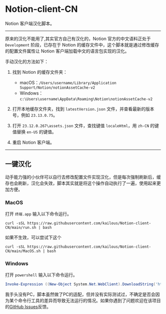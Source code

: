 # Notion-client-CN
Notion 客户端汉化脚本。

---
原来的汉化不能用了,其实官方自己有汉化的，Notion 官方的中文语料正处于 `Development` 阶段，已存在于 Notion 的缓存文件中，这个脚本就是通过修改缓存的配置文件属性让 Notion 客户端加载中文的语言包实现的汉化。

手动汉化的方法如下：
1. 找到 Notion 的缓存文件夹：
    - macOS：`/Users/username/Library/Application Support/Notion/notionAssetCache-v2`
    - Windows：`c:\Users\username\AppData\Roaming\Notion\notionAssetCache-v2`

2. 打开本地缓存文件夹，找到 `latestVersion.json` 文件，并查看最新的版本号，例如 `23.13.0.75`。

3. 打开 `23.12.0.267\assets.json` 文件，查找键值 `localeHtml`，用 `zh-CN` 的键值替换 `en-US` 的键值。

4. 重启 Notion 客户端。

---
## 一键汉化
动手能力强的小伙伴可以自行去修改配置文件实现汉化，但是每次强制刷新后，缓存也会刷新，汉化会失效，脚本其实就是将这个操作自动执行了一遍，使用起来更加方便。

### MacOS
打开 `终端.app` 输入以下命令运行。
```shell
curl -sSL https://raw.githubusercontent.com/kailous/Notion-client-CN/main/run.sh | bash
```
如果不生效，可以尝试下这个
```shell
curl -sSL https://raw.githubusercontent.com/kailous/Notion-client-CN/main/MacOS.sh | bash
```
### Windows
打开 `powershell` 输入以下命令运行。
```powershell
Invoke-Expression ((New-Object System.Net.WebClient).DownloadString('https://raw.githubusercontent.com/kailous/Notion-client-CN/main/run.sh'))
```
我手头没有PC，脚本虽然做了PC的适配，但并没有实际测试过，不确定是否会因为某个命令行工具的差异而导致无法运行的情况。如果你遇到了问题欢迎在该项目的[GitHub Issues](https://github.com/kailous/Notion-client-CN/issues)反馈。